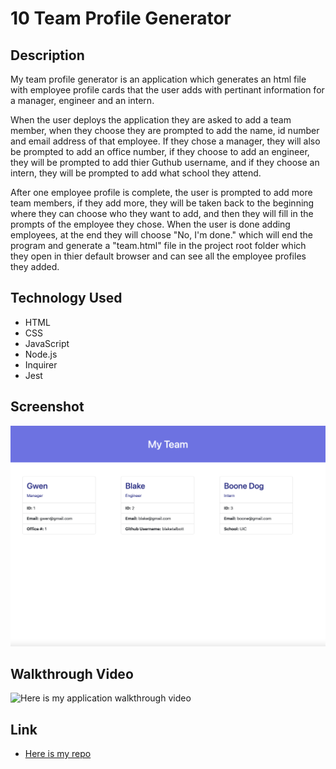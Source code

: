 # 10 Team Profile Generator

## Description

My team profile generator is an application which generates an html file with employee profile cards that the user adds with pertinant information for a manager, engineer and an intern.

When the user deploys the application they are asked to add a team member, when they choose they are prompted to add the name, id number and email address of that employee. If they chose a manager, they will also be prompted to add an office number, if they choose to add an engineer, they will be prompted to add thier Guthub username, and if they choose an intern, they will be prompted to add what school they attend.

After one employee profile is complete, the user is prompted to add more team members, if they add more, they will be taken back to the beginning where they can choose who they want to add, and then they will fill in the prompts of the employee they chose. When the user is done adding employees, at the end they will choose "No, I'm done." which will end the program and generate a "team.html" file in the project root folder which they open in thier default browser and can see all the employee profiles they added.

## Technology Used

- HTML
- CSS
- JavaScript
- Node.js
- Inquirer
- Jest

## Screenshot

![My team profile generator application with 3 employee profiles added](./img/hw10-screenshot.png)

## Walkthrough Video

![Here is my application walkthrough video](https://drive.google.com/file/d/11Hmg8TCwmAZnkWpOfF3d6xE8zR2KoQEO/view?usp=sharing)

## Link

- [Here is my repo](https://github.com/gwenewasko/Employee-Profile-Generator)
